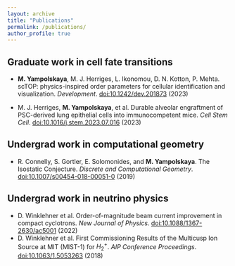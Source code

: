 ```yaml
---
layout: archive
title: "Publications"
permalink: /publications/
author_profile: true
---
```


## Graduate work in cell fate transitions
 * **M. Yampolskaya**, M. J. Herriges, L. Ikonomou, D. N. Kotton, P. Mehta. scTOP: physics-inspired order parameters for cellular identification and visualization. *Development*. [doi:10.1242/dev.201873](https://doi.org/10.1242/dev.201873) (2023)
 
 * M. J. Herriges, **M. Yampolskaya**, et al. Durable alveolar engraftment of PSC-derived lung epithelial cells into immunocompetent mice. *Cell Stem Cell*. [doi:10.1016/j.stem.2023.07.016](https://doi.org/10.1016/j.stem.2023.07.016) (2023)

## Undergrad work in computational geometry
 * R. Connelly, S. Gortler, E. Solomonides, and **M. Yampolskaya**. The Isostatic Conjecture. *Discrete and Computational Geometry*. [doi:10.1007/s00454-018-00051-0](https://doi.org/10.1007/s00454-018-00051-0) (2019)

## Undergrad work in neutrino physics
 * D. Winklehner et al. Order-of-magnitude beam current improvement in compact cyclotrons. *New Journal of Physics*.  [doi:10.1088/1367-2630/ac5001](https://doi.org/10.1088/1367-2630/ac5001) (2022)
 * D. Winklehner et al. First Commissioning Results of the Multicusp Ion Source at MIT (MIST-1) for $H^+_2$. *AIP Conference Proceedings*. [doi:10.1063/1.5053263](https://doi.org/10.1063/1.5053263) (2018)
